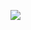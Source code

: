 ![](https://chatgpt.com/backend-api/estuary/content?id=file_000000005c2461fbbf20523445b116c0&ts=489372&p=fs&cid=1&sig=8e3d63dd9e20d4a8ef49bc388e4bc73cfc9cd68e2a6e5dae4caf9352d800c769&v=0)
